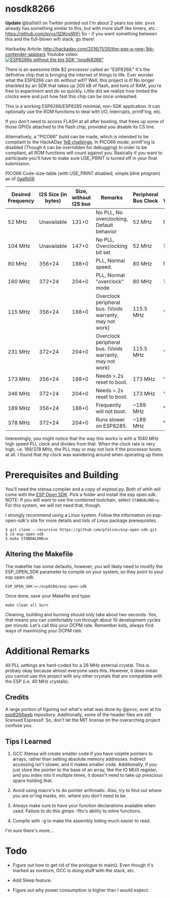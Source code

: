 # nosdk8266

**Update** @ba0sh1 on Twitter pointed out I'm about 2 years too late.  pvvx already has something similar to this, but with more stuff like timers, etc.: https://github.com/pvvx/SDKnoWiFi So - if you want something between this and the full-blown wifi stack, go there!

Hackaday Article: http://hackaday.com/2016/11/30/the-esp-a-new-1kb-contender-appears
Youtube video:
[![ESP8266s without the big SDK "nosdk8266"](http://img.youtube.com/vi/AWT2w7v9szs/0.jpg)](http://www.youtube.com/watch?v=AWT2w7v9szs)

There is an awesome little $2 processor called an "ESP8266."  It's the definitive chip that is bringing the internet of things to life. Ever wonder what the ESP8266 can do *without* wifi?  Well, this project is it!  No longer shackled by an SDK that takes up 200 kB of flash, and tons of RAM, you're free to experiment and do so quickly.  Little did we realize how limited the clocks were and just how fast this chip can be once unleashed.

This is a working ESP8266/ESP8285 minimial, non-SDK application.  It can optionally use the ROM functions to deal with I/O, interrupts, printf'ing, etc.

If you don't need to access FLASH at all after booting, that frees up some of those GPIOs attached to the flash chip, provided you disable its CS line.

Alternatively, a "PICO66" build can be made, which is intended to be compliant to the HackADay [1kB challenge](https://hackaday.io/contest/18215-the-1kb-challenge). In PICO66 mode, printf'ing is disabled (Though it can be overridden for debugging)  In order to be compliant, all ROM functions will count against you.  Basically if you want to participate you'll have to make sure USE_PRINT is turned off in your final submission.

  PICO66 Code-size-table (with USE_PRINT disabled, simple blink program) as of [0aafb08](https://github.com/cnlohr/nosdk8266/commit/0aafb08069611f47276379884e0852e593915d52)

| Desired Frequency | I2S Size (in bytes) | Size, without I2S bus | Remarks | Peripheral Bus Clock | Voids Warranty |
| ----------------- | ----------------------- | --------------------- | ------- | ----- | -------------- |
| 52 MHz | Unavailable | 131+0 | No PLL, No overclocking, Default behavior | 52 MHz | N |
| 104 MHz | Unavailable | 147+0 | No PLL, Overclocking bit set | 52 MHz | ? |
| 80 MHz | 356+24 | 188+0 | PLL, Normal speed. | 80 MHz | N |
| 160 MHz | 372+24 | 204+0 | PLL, Normal "overclock" mode | 80 MHz | ? |
| 115 MHz | 356+24 | 188+0 | Overclock peripheral bus. (Voids warranty, may not work) | 115.5 MHz | Y |
| 231 MHz | 372+24 | 204+0 | Overclock peripheral bus. (Voids warranty, may not work) | 115.5 MHz | Y |
| 173 MHz | 356+24 | 188+0 | Needs >.2s reset to boot. | 173 MHz | Y |
| 346 MHz | 372+24 | 204+0 | Needs >.2s reset to boot. | 173 MHz | Y |
| 189 MHz | 356+24 | 188+0 | Frequently will not boot. | ~189 MHz | **YES** |
| 378 MHz | 372+24 | 204+0 | Runs slower on ESP8285. | ~189 MHz | **YES** |

Interestingly, you might notice that the way this works is with a 1040 MHz high speed PLL clock and divides from that.  When the clock rate is very high, i.e. 189/378 MHz, the PLL may or may not lock if the processor boots at all.  I found that my clock was wandering around when operating up there.

# Prerequisites and Building

You'll need the xtensa compiler and a copy of esptool.py.  Both of whih will come with the [ESP Open SDK](https://github.com/pfalcon/esp-open-sdk).  Pick a folder and install the esp open sdk.  NOTE: If you will want to use the combined toolchain, select ```STANDALONE=y```.  For this system, we will not need that, though.

I strongly recommend using a Linux system.  Follow the information on esp-open-sdk's site for more details and lists of Linux package prerequisites.

```
$ git clone --recursive https://github.com/pfalcon/esp-open-sdk.git
$ cd esp-open-sdk
$ make STANDALONE=n
```

## Altering the Makefile

The makefile has some defaults, however, you will likely need to modify the ESP_OPEN_SDK parameter to compile on your system, so they point to your esp open sdk.

```
ESP_OPEN_SDK:=~/esp8266/esp-open-sdk
```

Once done, save your Makefile and type:

```
make clean all burn
```

Cleaning, building and burning should only take about two seconds.  Yes, that means you can comfortably run through about 10 development cycles per minute.  Let's call this your DCPM rate. Remember kids, always find ways of maximizing your DCPM rate.


# Additional Remarks

All PLL settings are hard-coded for a 26 MHz external crystal.  This is probaly okay because almost everyone uses this.  However, it does mean you cannot use this project with any other crystals that are compatible with the ESP (i.e. 40 MHz crystals).

## Credits

A large portion of figuring out what's what was done by @pvvx, over at  his [esp8266web](https://github.com/pvvx/esp8266web/) repository.  Additionally, some of the header files are still licensed Espressif.  So, don't let the MIT license on the overarching project confuse you.

## Tips I Learned

1. GCC Xtensa will create smaller code if you have volatile pointers to arrays, rather than setting absolute memory addresses.  Indirect accessing isn't slower, and it makes smaller code.  Additionally, if you just store the pointer to the base of an array, like the IO MUX register, and you index into it multiple times, it doesn't need to take up prescious space holding that.

2. Avoid using macro's to do pointer arithmatic.  Also, try to find out where you are or'ing masks, etc. where you don't need to be.

3. Always make sure to have your function declarations available when used.  Failure to do this gimps -flto's ability to inline functions.

4. Compile with -g to make the assembly listing much easier to read. 

I'm sure there's more...
# Todo

* Figure out how to get rid of the prologue to main().  Even though it's marked as noreturn, GCC is doing stuff with the stack, etc.

* Add Sleep feature.

* Figure out why power consumption is higher than I would expect.
